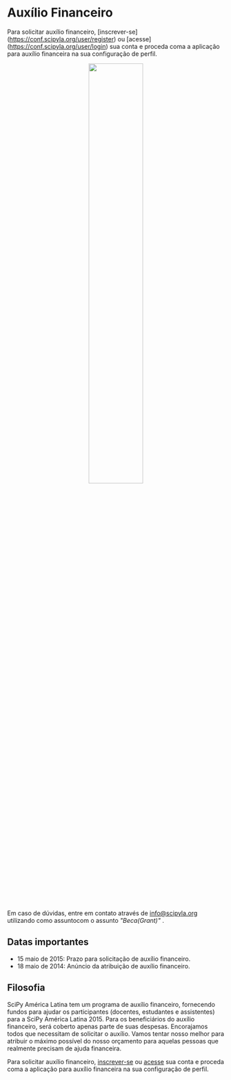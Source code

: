 # Auxílio Financeiro

Para solicitar auxílio financeiro,
[inscrever-se] (https://conf.scipyla.org/user/register)
ou [acesse] (https://conf.scipyla.org/user/login) sua conta
e proceda coma a aplicação para auxílio financeira
na sua configuração de perfil.

<div style="text-align: center">
<img width="50%" src="https://github.com/scipy-latinamerica/scipyla2015/raw/master/beca/imgs/check.png" />
</div>

Em caso de dúvidas,
entre em contato através de info@scipyla.org
utilizando como assuntocom o assunto *"Beca(Grant)"* .

## Datas importantes

* 15 maio de 2015: Prazo para solicitação de auxílio financeiro.
* 18 maio de 2014: Anúncio da atribuição de auxílio financeiro.

## Filosofia

SciPy América Latina tem um programa de auxílio financeiro,
fornecendo fundos para ajudar os participantes (docentes, estudantes e assistentes)
para a SciPy América Latina 2015.
Para os beneficiários do auxílio financeiro,
será coberto apenas parte de suas despesas.
Encorajamos todos que necessitam de solicitar o auxílio.
Vamos tentar nosso melhor para atribuir
o máximo possível do nosso orçamento para aquelas pessoas que
realmente precisam de ajuda financeira.

Para solicitar auxílio financeiro,
[inscrever-se](https://conf.scipyla.org/user/register)
ou [acesse](https://conf.scipyla.org/user/login) sua conta
e proceda coma a aplicação para auxílio financeira
na sua configuração de perfil.
